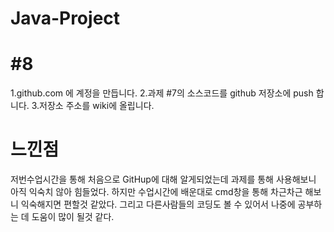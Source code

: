 # Java-Project

# #8
1.github.com 에 계정을 만듭니다. 
2.과제 #7의 소스코드를 github 저장소에 push 합니다. 
3.저장소 주소를 wiki에 올립니다.

# 느낀점
저번수업시간을 통해 처음으로 GitHup에 대해 알게되었는데 과제를 통해 사용해보니 아직 익숙치 않아 힘들었다. 
하지만 수업시간에 배운대로 cmd창을 통해 차근차근 해보니 익숙해지면 편할것 같았다.
그리고 다른사람들의 코딩도 볼 수 있어서 나중에 공부하는 데 도움이 많이 될것 같다.  
